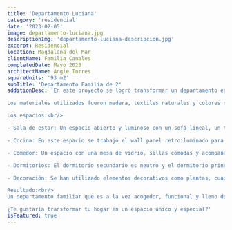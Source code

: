 ```yaml
---
title: 'Departamento Luciana'
category: 'residencial'
date: '2023-02-05'
image: departamento-luciana.jpg
descriptionImg: 'departamento-luciana-descripcion.jpg'
excerpt: Residencial
location: Magdalena del Mar
clientName: Familia Canales
completedDate: Mayo 2023
architectName: Angie Torres
squareUnits: '93 m2'
subTitle: 'Departamento Familia de 2'
additionDesc: 'En este proyecto se logró transformar un departamento en un espacio acogedor, funcional y lleno de luz para una familia joven.<br/>

Los materiales utilizados fueron madera, textiles naturales y colores neutros para crear un ambiente cálido y relajante.<br/>

Los espacios:<br/>

- Sala de estar: Un espacio abierto y luminoso con un sofá lineal, un televisor grande con fondo de un wall panel y una alfombra con textura.<br/>

- Cocina: En este espacio se trabajó el wall panel retroiluminado para hacer de este espacio más acogedor.<br/>

- Comedor: Un espacio con una mesa de vidrio, sillas cómodas y acompañas de una luminaria colgante.<br/>

- Dormitorios: El dormitorio secundario es neutro y el dormitorio principal es un espacio tranquilo y relajante.<br/>

- Decoración: Se han utilizado elementos decorativos como plantas, cuadros y textiles para dar personalidad al espacio.<br/>

Resultado:<br/>
Un departamento familiar que es a la vez acogedor, funcional y lleno de estilo.<br/><br/>

¿Te gustaría transformar tu hogar en un espacio único y especial?'
isFeatured: true
---
```

